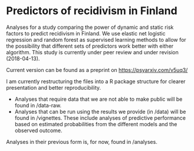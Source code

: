 # Predictors of recidivism in Finland
Analyses for a study comparing the power of dynamic and static risk factors to predict recidivism in Finland. We use elastic net logistic regression and random forest as supervised learning methods to allow for the possibility that different sets of predictors work better with either algorithm. This study is currently under peer review and under revision (2018-04-13).

Current version can be found as a preprint on https://psyarxiv.com/v5uq3/

I am currently restructuring the files into a R package structure for clearer presentation and better reproducibility. 

* Analyses that require data that we are not able to make public will be found in /data-raw.
* Analyses that can be run using the results we provide (in /data) will be found in /vignettes. These include analyses of predictive performance based on estimated probabilities from the different models and the observed outcome.

Analyses in their previous form is, for now, found in /analyses.

